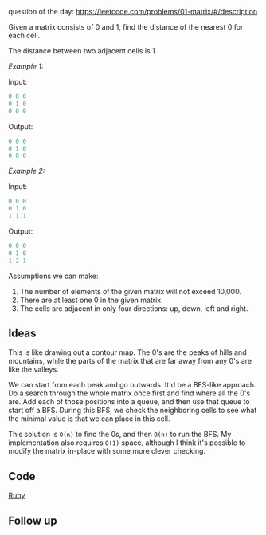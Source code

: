 question of the day: https://leetcode.com/problems/01-matrix/#/description

Given a matrix consists of 0 and 1, find the distance of
the nearest 0 for each cell.

The distance between two adjacent cells is 1.

*Example 1:*

Input:

```ruby
0 0 0
0 1 0
0 0 0
```

Output:

```ruby
0 0 0
0 1 0
0 0 0
```

*Example 2:*

Input:

```ruby
0 0 0
0 1 0
1 1 1
```

Output:

```ruby
0 0 0
0 1 0
1 2 1
```

Assumptions we can make:

1. The number of elements of the given matrix will not exceed 10,000.  
2. There are at least one 0 in the given matrix.  
3. The cells are adjacent in only four directions: up, down, left and right.  

## Ideas

This is like drawing out a contour map. The 0's are the peaks of
hills and mountains, while the parts of the matrix that are far away
from any 0's are like the valleys.

We can start from each peak and go outwards. It'd be a BFS-like
approach. Do a search through the whole matrix once first and find
where all the 0's are. Add each of those positions into a queue,
and then use that queue to start off a BFS. During this BFS, we
check the neighboring cells to see what the minimal value is that
we can place in this cell.

This solution is `O(n)` to find the 0s, and then `O(n)` to run the
BFS. My implementation also requires `O(1)` space, although I think
it's possible to modify the matrix in-place with some more clever
checking.

## Code

[Ruby](./matrixCountours.rb)

## Follow up